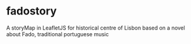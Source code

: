 # fadostory
A storyMap in LeafletJS  for historical centre of Lisbon based on a novel about Fado, traditional portuguese music
